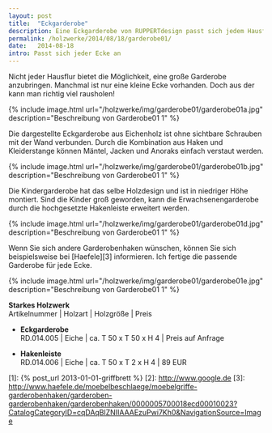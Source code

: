 ```yaml
---
layout: post
title:  "Eckgarderobe"
description: Eine Eckgarderobe von RUPPERTdesign passt sich jedem Hausflur an. RUPPERTdesign fertigt die passende Garderobe für jede Ecke, individuell und persönlich.
permalink: /holzwerke/2014/08/18/garderobe01/
date:   2014-08-18
intro: Passt sich jeder Ecke an
---
```


Nicht jeder Hausflur bietet die Möglichkeit, eine große Garderobe anzubringen. 
Manchmal ist nur eine kleine Ecke vorhanden. Doch aus der kann man richtig viel rausholen!

{% include image.html url="/holzwerke/img/garderobe01/garderobe01a.jpg" description="Beschreibung von Garderobe01 1" %}

Die dargestellte Eckgarderobe aus Eichenholz ist ohne sichtbare Schrauben mit der Wand verbunden. 
Durch die Kombination aus Haken und Kleiderstange können Mäntel, Jacken und Anoraks einfach verstaut werden.

{% include image.html url="/holzwerke/img/garderobe01/garderobe01b.jpg" description="Beschreibung von Garderobe01 1" %}

Die Kindergarderobe hat das selbe Holzdesign und ist in niedriger Höhe montiert. 
Sind die Kinder groß geworden, kann die Erwachsenengarderobe durch die hochgesetzte Hakenleiste erweitert werden.

{% include image.html url="/holzwerke/img/garderobe01/garderobe01d.jpg" description="Beschreibung von Garderobe01 1" %}

Wenn Sie sich andere Garderobenhaken wünschen, 
können Sie sich beispielsweise bei [Haefele][3] informieren. 
Ich fertige die passende Garderobe für jede Ecke. 

{% include image.html url="/holzwerke/img/garderobe01/garderobe01e.jpg" description="Beschreibung von Garderobe01 1" %}


**Starkes Holzwerk**   
Artikelnummer \| Holzart \| Holzgröße \| Preis

* **Eckgarderobe**       
	RD.014.005  \| 	Eiche \| ca. T 50 x T 50 x H 4 \| Preis auf Anfrage

* **Hakenleiste**   
	RD.014.006 \| Eiche \| ca. T 50 x T 2 x H 4  \| 89 EUR 

 [1]: {% post_url 2013-01-01-griffbrett %}
 [2]: http://www.google.de
 [3]: http://www.haefele.de/moebelbeschlaege/moebelgriffe-garderobenhaken/garderoben-garderobenhaken/garderobenhaken/0000005700018ecd00010023?CatalogCategoryID=cqDAqBlZNIIAAAEzuPwi7Kh0&NavigationSource=Image